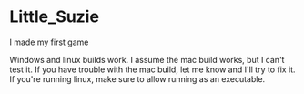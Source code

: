 # Little_Suzie
I made my first game

Windows and linux builds work. I assume the mac build works, but I can't test it. If you have trouble with the mac build, let me know and I'll try to fix it.
If you're running linux, make sure to allow running as an executable.
